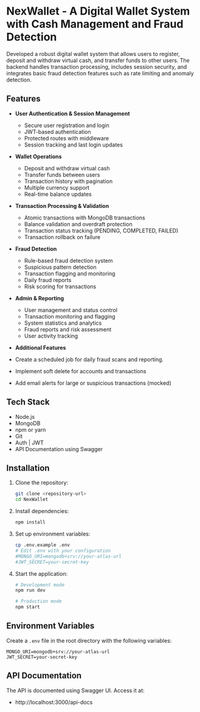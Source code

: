 # NexWallet - A Digital Wallet System with Cash Management and Fraud Detection

Developed a robust digital wallet system that allows users to register, deposit and withdraw virtual cash, and transfer funds to other users. The backend handles transaction processing, includes session security, and integrates basic fraud detection features such as rate limiting and anomaly detection.

## Features

- **User Authentication & Session Management**
  - Secure user registration and login
  - JWT-based authentication
  - Protected routes with middleware
  - Session tracking and last login updates

- **Wallet Operations**
  - Deposit and withdraw virtual cash
  - Transfer funds between users
  - Transaction history with pagination
  - Multiple currency support
  - Real-time balance updates

- **Transaction Processing & Validation**
  - Atomic transactions with MongoDB transactions
  - Balance validation and overdraft protection
  - Transaction status tracking (PENDING, COMPLETED, FAILED)
  - Transaction rollback on failure

- **Fraud Detection**
  - Rule-based fraud detection system
  - Suspicious pattern detection
  - Transaction flagging and monitoring
  - Daily fraud reports
  - Risk scoring for transactions

- **Admin & Reporting**
  - User management and status control
  - Transaction monitoring and flagging
  - System statistics and analytics
  - Fraud reports and risk assessment
  - User activity tracking
 
 - **Additional Features**
  - Create a scheduled job for daily fraud scans and reporting.
  - Implement soft delete for accounts and transactions
  - Add email alerts for large or suspicious transactions (mocked)

## Tech Stack

- Node.js 
- MongoDB 
- npm or yarn
- Git
- Auth | JWT
- API Documentation using Swagger
  
## Installation
1. Clone the repository:
   ```sh
   git clone <repository-url>
   cd NexWallet
   ```

2. Install dependencies:
   ```sh
   npm install
   ```

4. Set up environment variables:
   ```sh
   cp .env.example .env
   # Edit .env with your configuration
   #MONGO_URI=mongodb+srv://your-atlas-url
   #JWT_SECRET=your-secret-key
   ```

5. Start the application:
   ```sh
   # Development mode
   npm run dev
   
   # Production mode
   npm start
   ```
## Environment Variables

Create a `.env` file in the root directory with the following variables:
```env
MONGO_URI=mongodb+srv://your-atlas-url
JWT_SECRET=your-secret-key
```
## API Documentation

The API is documented using Swagger UI. Access it at:
- http://localhost:3000/api-docs
